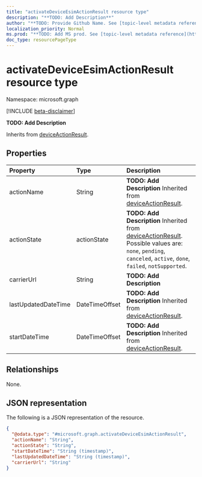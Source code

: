 ```yaml
---
title: "activateDeviceEsimActionResult resource type"
description: "**TODO: Add Description**"
author: "**TODO: Provide Github Name. See [topic-level metadata reference](https://msgo.azurewebsites.net/add/document/guidelines/metadata.html#topic-level-metadata)**"
localization_priority: Normal
ms.prod: "**TODO: Add MS prod. See [topic-level metadata reference](https://msgo.azurewebsites.net/add/document/guidelines/metadata.html#topic-level-metadata)**"
doc_type: resourcePageType
---
```


# activateDeviceEsimActionResult resource type

Namespace: microsoft.graph

[!INCLUDE [beta-disclaimer](../../includes/beta-disclaimer.md)]

**TODO: Add Description**


Inherits from [deviceActionResult](../resources/intune-deviceactionresult.md).

## Properties
|Property|Type|Description|
|:---|:---|:---|
|actionName|String|**TODO: Add Description** Inherited from [deviceActionResult](../resources/intune-deviceactionresult.md).|
|actionState|actionState|**TODO: Add Description** Inherited from [deviceActionResult](../resources/intune-deviceactionresult.md). Possible values are: `none`, `pending`, `canceled`, `active`, `done`, `failed`, `notSupported`.|
|carrierUrl|String|**TODO: Add Description**|
|lastUpdatedDateTime|DateTimeOffset|**TODO: Add Description** Inherited from [deviceActionResult](../resources/intune-deviceactionresult.md).|
|startDateTime|DateTimeOffset|**TODO: Add Description** Inherited from [deviceActionResult](../resources/intune-deviceactionresult.md).|

## Relationships
None.

## JSON representation
The following is a JSON representation of the resource.
<!-- {
  "blockType": "resource",
  "@odata.type": "microsoft.graph.activateDeviceEsimActionResult"
}
-->
``` json
{
  "@odata.type": "#microsoft.graph.activateDeviceEsimActionResult",
  "actionName": "String",
  "actionState": "String",
  "startDateTime": "String (timestamp)",
  "lastUpdatedDateTime": "String (timestamp)",
  "carrierUrl": "String"
}
```

